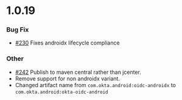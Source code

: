# 1.0.19

### Bug Fix

- [#230](https://github.com/okta/okta-oidc-android/pull/230) Fixes androidx lifecycle compliance

### Other 

- [#242](https://github.com/okta/okta-oidc-android/pull/242) Publish to maven central rather than jcenter.
- Remove support for non androidx variant.
- Changed artifact name from `com.okta.android:oidc-androidx` to `com.okta.android:okta-oidc-android`
